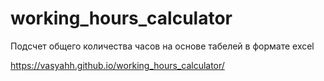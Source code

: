 # working_hours_calculator
Подсчет общего количества часов на основе табелей в формате excel

https://vasyahh.github.io/working_hours_calculator/

